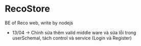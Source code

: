 # RecoStore

BE of Reco web, write by nodejs

- 13/04 -> Chỉnh sửa thêm valid middle ware và sửa lỗi trong userSchemal, tách control và service (Login và Register)
